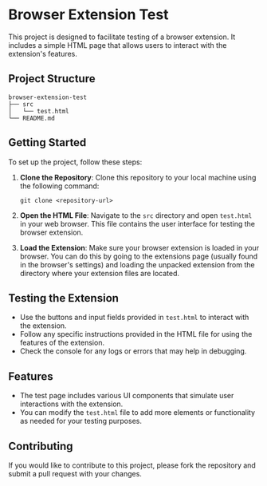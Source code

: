 # Browser Extension Test

This project is designed to facilitate testing of a browser extension. It includes a simple HTML page that allows users to interact with the extension's features.

## Project Structure

```
browser-extension-test
├── src
│   └── test.html
└── README.md
```

## Getting Started

To set up the project, follow these steps:

1. **Clone the Repository**: 
   Clone this repository to your local machine using the following command:
   ```
   git clone <repository-url>
   ```

2. **Open the HTML File**: 
   Navigate to the `src` directory and open `test.html` in your web browser. This file contains the user interface for testing the browser extension.

3. **Load the Extension**: 
   Make sure your browser extension is loaded in your browser. You can do this by going to the extensions page (usually found in the browser's settings) and loading the unpacked extension from the directory where your extension files are located.

## Testing the Extension

- Use the buttons and input fields provided in `test.html` to interact with the extension.
- Follow any specific instructions provided in the HTML file for using the features of the extension.
- Check the console for any logs or errors that may help in debugging.

## Features

- The test page includes various UI components that simulate user interactions with the extension.
- You can modify the `test.html` file to add more elements or functionality as needed for your testing purposes.

## Contributing

If you would like to contribute to this project, please fork the repository and submit a pull request with your changes.